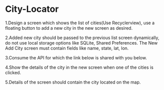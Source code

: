 # City-Locator

1.Design a screen which shows the list of cities(Use Recyclerview), use a floating button to add a new city in the new screen as desired.

2.Added new city should be passed to the previous list screen dynamically, do not use local storage options like SQLite, Shared Preferences. The New Add City screen must contain fields like name, state, lat, lon.

3.Consume the API for which the link below is shared with you below.

4.Show the details of the city in the new screen when one of the cities is clicked.

5.Details of the screen should contain the city located on the map.
